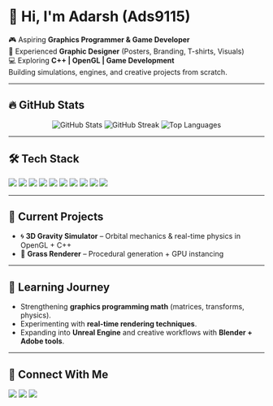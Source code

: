 # 👋 Hi, I'm Adarsh (Ads9115)

🎮 Aspiring **Graphics Programmer & Game Developer**  
🎨 Experienced **Graphic Designer** (Posters, Branding, T-shirts, Visuals)  
💻 Exploring **C++ | OpenGL | Game Development**  
Building simulations, engines, and creative projects from scratch.  

---

## 🔥 GitHub Stats
<p align="center">
  <img src="https://github-readme-stats.vercel.app/api?username=Ads9115&show_icons=true&theme=tokyonight" alt="GitHub Stats" />
  <img src="https://github-readme-streak-stats.herokuapp.com/?user=Ads9115&theme=tokyonight" alt="GitHub Streak" />
  <img src="https://github-readme-stats.vercel.app/api/top-langs/?username=Ads9115&layout=compact&theme=tokyonight" alt="Top Languages" />
</p>

---

## 🛠️ Tech Stack
<p>
  <img src="https://img.shields.io/badge/C++-00599C?style=for-the-badge&logo=c%2B%2B&logoColor=white" />
  <img src="https://img.shields.io/badge/OpenGL-5586A4?style=for-the-badge&logo=opengl&logoColor=white" />
  <img src="https://img.shields.io/badge/GLSL-5562EA?style=for-the-badge&logo=shader&logoColor=white" />
  <img src="https://img.shields.io/badge/Python-3776AB?style=for-the-badge&logo=python&logoColor=white" />
  <img src="https://img.shields.io/badge/Unreal-0E1128?style=for-the-badge&logo=unrealengine&logoColor=white" />
  <img src="https://img.shields.io/badge/Blender-F5792A?style=for-the-badge&logo=blender&logoColor=white" />
  <img src="https://img.shields.io/badge/Adobe%20Premiere-9999FF?style=for-the-badge&logo=adobepremierepro&logoColor=white" />
  <img src="https://img.shields.io/badge/After%20Effects-9999FF?style=for-the-badge&logo=adobeaftereffects&logoColor=white" />
  <img src="https://img.shields.io/badge/Photoshop-31A8FF?style=for-the-badge&logo=adobephotoshop&logoColor=white" />
  <img src="https://img.shields.io/badge/GameDev-FF4500?style=for-the-badge&logo=unity&logoColor=white" />
</p>

---

## 📂 Current Projects
- 🌀 **3D Gravity Simulator** – Orbital mechanics & real-time physics in OpenGL + C++  
- 🌿 **Grass Renderer** – Procedural generation + GPU instancing  

---

## 🌱 Learning Journey
- Strengthening **graphics programming math** (matrices, transforms, physics).  
- Experimenting with **real-time rendering techniques**.  
- Expanding into **Unreal Engine** and creative workflows with **Blender + Adobe tools**.  

---

## 🤝 Connect With Me
<p>
  <a href="https://github.com/Ads9115"><img src="https://img.shields.io/badge/GitHub-000000?style=for-the-badge&logo=github&logoColor=white" /></a>
  <a href="https://www.linkedin.com/in/adarsh-sen-b5748934a/"><img src="https://img.shields.io/badge/LinkedIn-0077B5?style=for-the-badge&logo=linkedin&logoColor=white" /></a>
  <a href="https://x.com/CrumblingBrud"><img src="https://img.shields.io/badge/Twitter(X)-000000?style=for-the-badge&logo=x&logoColor=white" /></a>
</p>
